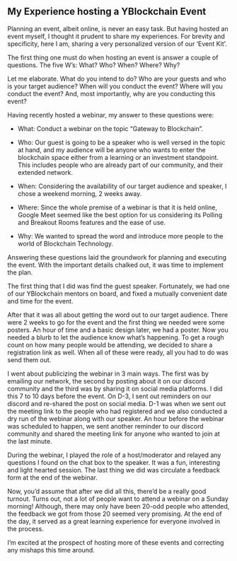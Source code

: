 ## My Experience hosting a YBlockchain Event

Planning an event, albeit online, is never an easy task. But having hosted an event myself, I thought it prudent to share my experiences. For brevity and specificity, here I am, sharing a very personalized version of our ‘Event Kit’.  
  

The first thing one must do when hosting an event is answer a couple of questions. The five W’s: What? Who? When? Where? Why?

  

Let me elaborate. What do you intend to do? Who are your guests and who is your target audience? When will you conduct the event? Where will you conduct the event? And, most importantly, why are you conducting this event?

  

Having recently hosted a webinar, my answer to these questions were:

  

-   What: Conduct a webinar on the topic “Gateway to Blockchain”.
    
-   Who: Our guest is going to be a speaker who is well versed in the topic at hand, and my audience will be anyone who wants to enter the blockchain space either from a learning or an investment standpoint. This includes people who are already part of our community, and their extended network.
    
-   When: Considering the availability of our target audience and speaker, I chose a weekend morning, 2 weeks away.
    
-   Where: Since the whole premise of a webinar is that it is held online, Google Meet seemed like the best option for us considering its Polling and Breakout Rooms features and the ease of use.
    
-   Why: We wanted to spread the word and introduce more people to the world of Blockchain Technology.
    

  

Answering these questions laid the groundwork for planning and executing the event. With the important details chalked out, it was time to implement the plan.  
  
The first thing that I did was find the guest speaker. Fortunately, we had one of our YBlockchain mentors on board, and fixed a mutually convenient date and time for the event.

After that it was all about getting the word out to our target audience. There were 2 weeks to go for the event and the first thing we needed were some posters. An hour of time and a basic design later, we had a poster. Now you needed a blurb to let the audience know what’s happening. To get a rough count on how many people would be attending, we decided to share a registration link as well. When all of these were ready, all you had to do was send them out.

  

I went about publicizing the webinar in 3 main ways. The first was by emailing our network, the second by posting about it on our discord community and the third was by sharing it on social media platforms. I did this 7 to 10 days before the event. On D-3, I sent out reminders on our discord and re-shared the post on social media. D-1 was when we sent out the meeting link to the people who had registered and we also conducted a dry run of the webinar along with our speaker. An hour before the webinar was scheduled to happen, we sent another reminder to our discord community and shared the meeting link for anyone who wanted to join at the last minute.  
  
During the webinar, I played the role of a host/moderator and relayed any questions I found on the chat box to the speaker. It was a fun, interesting and light hearted session. The last thing we did was circulate a feedback form at the end of the webinar.

  
Now, you’d assume that after we did all this, there’d be a really good turnout. Turns out, not a lot of people want to attend a webinar on a Sunday morning! Although, there may only have been 20-odd people who attended, the feedback we got from those 20 seemed very promising. At the end of the day, it served as a great learning experience for everyone involved in the process.  
  
I’m excited at the prospect of hosting more of these events and correcting any mishaps this time around.